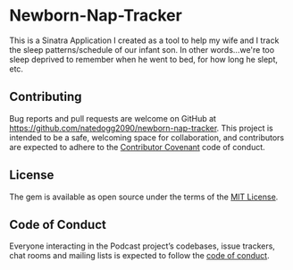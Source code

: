 # Newborn-Nap-Tracker

This is a Sinatra Application I created as a tool to help my wife and I track the sleep patterns/schedule of our infant son. In other words...we're too sleep deprived to remember when he went to bed, for how long he slept, etc.

## Contributing

Bug reports and pull requests are welcome on GitHub at https://github.com/natedogg2090/newborn-nap-tracker. This project is intended to be a safe, welcoming space for collaboration, and contributors are expected to adhere to the [Contributor Covenant](http://contributor-covenant.org) code of conduct.

## License

The gem is available as open source under the terms of the [MIT License](https://opensource.org/licenses/MIT).

## Code of Conduct

Everyone interacting in the Podcast project’s codebases, issue trackers, chat rooms and mailing lists is expected to follow the [code of conduct](https://github.com/natedogg2090/podcast/blob/master/CODE_OF_CONDUCT.md).

